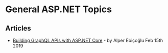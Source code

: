 # General ASP.NET Topics 

## Articles  
- [Building GraphQL APIs with ASP.NET Core](https://medium.com/volosoft/building-graphql-apis-with-asp-net-core-419b32a5305b) - by Alper Ebiçoğlu Feb 15th 2019
